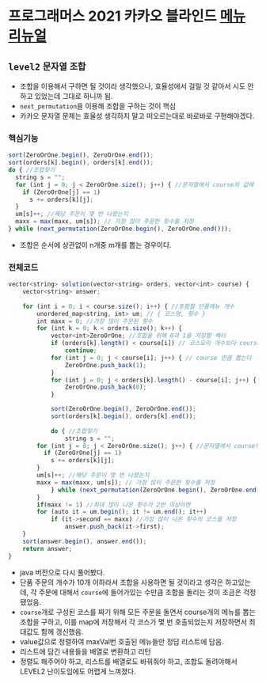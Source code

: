 # 프로그래머스 2021 카카오 블라인드 [메뉴리뉴얼](https://programmers.co.kr/learn/courses/30/lessons/72411?language=java)
`level2` `문자열` `조합`
---
- 조합을 이용해서 구하면 될 것이라 생각했으나, 효율성에서 걸릴 것 같아서 시도 안하고 있었는데 그대로 하니까 됨.
- `next_permutation`을 이용해 조합을 구하는 것이 핵심
- 카카오 문자열 문제는 효율성 생각하지 말고 떠오르는대로 바로바로 구현해야겠다.

### 핵심기능
```jsx
sort(ZeroOrOne.begin(), ZeroOrOne.end());
sort(orders[k].begin(), orders[k].end());
do { //조합찾기
  string s = "";
  for (int j = 0; j < ZeroOrOne.size(); j++) { //문자열에서 course의 값에 따라 하나씩 뽑아서 새로 만듬
    if (ZeroOrOne[j] == 1) 
      s += orders[k][j];
  }
  um[s]++; //해당 주문이 몇 번 나왔는지
  maxx = max(maxx, um[s]); // 가장 많이 주문한 횟수를 저장
} while (next_permutation(ZeroOrOne.begin(), ZeroOrOne.end()));
```
- 조합은 순서에 상관없이 n개중 m개를 뽑는 경우이다. 

### 전체코드
```jsx
vector<string> solution(vector<string> orders, vector<int> course) {
	vector<string> answer;
	
	for (int i = 0; i < course.size(); i++) { //포함할 단품메뉴 개수
		unordered_map<string, int> um; // { 코스명, 횟수 }
		int maxx = 0; //가장 많이 주문된 횟수
		for (int k = 0; k < orders.size(); k++) {
			vector<int>ZeroOrOne; //조합을 위해 0과 1을 저장할 벡터
			if (orders[k].length() < course[i]) // 코스요리 개수보다 course가 클 때는 미포함
				continue;
			for (int j = 0; j < course[i]; j++) { // course 만큼 뽑는다
				ZeroOrOne.push_back(1);
			}
			for (int j = 0; j < orders[k].length() - course[i]; j++) {
				ZeroOrOne.push_back(0);
			}

			sort(ZeroOrOne.begin(), ZeroOrOne.end());
			sort(orders[k].begin(), orders[k].end());
      
			do { //조합찾기
				string s = "";
        for (int j = 0; j < ZeroOrOne.size(); j++) { //문자열에서 course의 값에 따라 하나씩 뽑아서 새로 만듬
          if (ZeroOrOne[j] == 1) 
            s += orders[k][j];
        }
        um[s]++; //해당 주문이 몇 번 나왔는지
        maxx = max(maxx, um[s]); // 가장 많이 주문한 횟수를 저장
			} while (next_permutation(ZeroOrOne.begin(), ZeroOrOne.end()));
		}
		if(maxx != 1) //최대 많이 나온 횟수가 2번 이상이면
		for (auto it = um.begin(); it != um.end(); it++)
			if (it->second == maxx) //가장 많이 나온 횟수의 코스를 저장
				answer.push_back(it->first);
	}
	sort(answer.begin(), answer.end()); 
	return answer;
}
```

- java 버전으로 다시 풀어봤다.
- 단품 주문의 개수가 10개 이하라서 조합을 사용하면 될 것이라고 생각은 하고있는데, 각 주문에 대해서 `course`에 들어가있는 수만큼 조합을 돌리는 것이 조금은 걱정됐었음.
- `course`개로 구성된 코스를 짜기 위해 모든 주문을 돌면서 course개의 메뉴를 뽑는 조합을 구하고, 이를 map에 저장해서 각 코스가 몇 번 호출되었는지 저장하면서 최대값도 함께 갱신했음.
- value값으로 정렬하여 maxVal번 호출된 메뉴들만 정답 리스트에 담음.
- 리스트에 담긴 내용들을 배열로 변환하고 리턴
- 정렬도 해주어야 하고, 리스트를 배열로도 바꿔줘야 하고, 조합도 돌려야해서 LEVEL2 난이도임에도 어렵게 느껴졌다.
